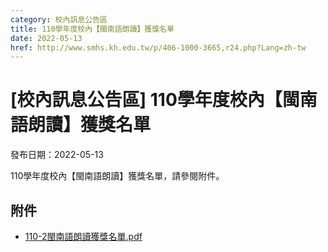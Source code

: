 ```yaml
---
category: 校內訊息公告區
title: 110學年度校內【閩南語朗讀】獲獎名單
date: 2022-05-13
href: http://www.smhs.kh.edu.tw/p/406-1000-3665,r24.php?Lang=zh-tw
---
```


# [校內訊息公告區] 110學年度校內【閩南語朗讀】獲獎名單

發布日期：2022-05-13

110學年度校內【閩南語朗讀】獲獎名單，請參閱附件。

## 附件

- [110-2閩南語朗讀獲獎名單.pdf](https://www.smhs.kh.edu.tw/var/file/0/1000/attach/76/pta_3441_8284665_30059.pdf)
